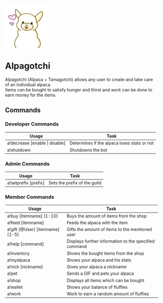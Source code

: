 ![AlpagotchiIMG](src/main/resources/Alpagotchi.png)

# Alpagotchi

Alpagotchi (Alpaca + Tamagotchi) allows any user to create and take care of an individual alpaca.  \
Items can be bought to satisfy hunger and thirst and work can be done to earn money for the items.

## Commands

### Developer Commands

| Usage        | Task           | 
| -------------| ---------------|  
| a!decrease [enable \| disable]| Determines if the alpaca loses stats or not |
| a!shutdown     | Shutdowns the bot |   

### Admin Commands

| Usage        | Task           | 
| -------------| ---------------| 
| a!setprefix [prefix] | Sets the prefix of the guild |

### Member Commands

| Usage        | Task           | 
| -------------| ---------------|  
| a!buy [itemname] [1-10] | Buys the amount of items from the shop |
| a!feed [itemname] | Feeds the alpaca with the item |
| a!gift [@User] [itemname] [1-5] | Gifts the amount of items to the mentioned user |
| a!help [command] | Displays further information to the specified command |
| a!inventory | Shows the bought items from the shop |
| a!myalpaca | Shows your alpaca and his stats |
| a!nick [nickname] | Gives your alpaca a nickname |
| a!pet | Sends a GIF and pets your alpaca |
| a!shop | Displays all items which can be bought |
| a!wallet | Shows your balance of fluffies |
| a!work | Work to earn a random amount of fluffies |

